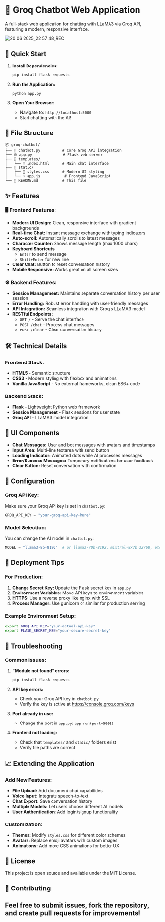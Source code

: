 
# 🤖 Groq Chatbot Web Application

A full-stack web application for chatting with LLaMA3 via Groq API, featuring a modern, responsive interface.

![20 06 2025_22 57 48_REC](https://github.com/user-attachments/assets/c4f1b134-e19e-4028-b10e-5f6402ff1466)


## 🚀 Quick Start

1. **Install Dependencies:**
   ```bash
   pip install flask requests
   ```

2. **Run the Application:**
   ```bash
   python app.py
   ```

3. **Open Your Browser:**
   - Navigate to: `http://localhost:5000`
   - Start chatting with the AI!

## 📁 File Structure

```
📦 groq-chatbot/
├── 🐍 chatbot.py          # Core Groq API integration
├── 🌐 app.py              # Flask web server
├── 📁 templates/
│   └── 🎨 index.html      # Main chat interface
├── 📁 static/
│   ├── 🎨 styles.css      # Modern UI styling
│   └── ⚡ app.js           # Frontend JavaScript
└── 📖 README.md           # This file
```

## ✨ Features

### 🖥️ Frontend Features:
- **Modern UI Design:** Clean, responsive interface with gradient backgrounds
- **Real-time Chat:** Instant message exchange with typing indicators
- **Auto-scroll:** Automatically scrolls to latest messages
- **Character Counter:** Shows message length (max 1000 chars)
- **Keyboard Shortcuts:** 
  - `Enter` to send message
  - `Shift+Enter` for new line
- **Clear Chat:** Button to reset conversation history
- **Mobile Responsive:** Works great on all screen sizes

### ⚙️ Backend Features:
- **Session Management:** Maintains separate conversation history per user session
- **Error Handling:** Robust error handling with user-friendly messages
- **API Integration:** Seamless integration with Groq's LLaMA3 model
- **RESTful Endpoints:**
  - `GET /` - Serve the chat interface
  - `POST /chat` - Process chat messages
  - `POST /clear` - Clear conversation history

## 🛠️ Technical Details

### Frontend Stack:
- **HTML5** - Semantic structure
- **CSS3** - Modern styling with flexbox and animations
- **Vanilla JavaScript** - No external frameworks, clean ES6+ code

### Backend Stack:
- **Flask** - Lightweight Python web framework
- **Session Management** - Flask sessions for user state
- **Groq API** - LLaMA3 model integration

## 🎨 UI Components

- **Chat Messages:** User and bot messages with avatars and timestamps
- **Input Area:** Multi-line textarea with send button
- **Loading Indicator:** Animated dots while AI processes messages
- **Error/Success Messages:** Temporary notifications for user feedback
- **Clear Button:** Reset conversation with confirmation

## 🔧 Configuration

### Groq API Key:
Make sure your Groq API key is set in `chatbot.py`:
```python
GROQ_API_KEY = "your-groq-api-key-here"
```

### Model Selection:
You can change the AI model in `chatbot.py`:
```python
MODEL = "llama3-8b-8192"  # or llama3-70b-8192, mixtral-8x7b-32768, etc.
```

## 🚀 Deployment Tips

### For Production:
1. **Change Secret Key:** Update the Flask secret key in `app.py`
2. **Environment Variables:** Move API keys to environment variables
3. **HTTPS:** Use a reverse proxy like nginx with SSL
4. **Process Manager:** Use gunicorn or similar for production serving

### Example Environment Setup:
```bash
export GROQ_API_KEY="your-actual-api-key"
export FLASK_SECRET_KEY="your-secure-secret-key"
```

## 🐛 Troubleshooting

### Common Issues:

1. **"Module not found" errors:**
   ```bash
   pip install flask requests
   ```

2. **API key errors:**
   - Check your Groq API key in `chatbot.py`
   - Verify the key is active at https://console.groq.com/keys

3. **Port already in use:**
   - Change the port in `app.py`: `app.run(port=5001)`

4. **Frontend not loading:**
   - Check that `templates/` and `static/` folders exist
   - Verify file paths are correct

## 📈 Extending the Application

### Add New Features:
- **File Upload:** Add document chat capabilities
- **Voice Input:** Integrate speech-to-text
- **Chat Export:** Save conversation history
- **Multiple Models:** Let users choose different AI models
- **User Authentication:** Add login/signup functionality

### Customization:
- **Themes:** Modify `styles.css` for different color schemes
- **Avatars:** Replace emoji avatars with custom images
- **Animations:** Add more CSS animations for better UX

## 📝 License

This project is open source and available under the MIT License.

## 🤝 Contributing

Feel free to submit issues, fork the repository, and create pull requests for improvements!
---
